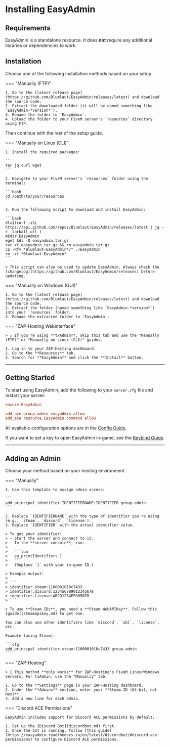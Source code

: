 # Installing EasyAdmin

## Requirements

EasyAdmin is a standalone resource. It does **not** require any additional libraries or dependencies to work.

## Installation

Choose one of the following installation methods based on your setup.

=== "Manually (FTP)"

	1. Go to the [latest release page](https://github.com/Blumlaut/EasyAdmin/releases/latest) and download the source code.
	2. Extract the downloaded folder (it will be named something like `EasyAdmin-*version*`).
	3. Rename the folder to `EasyAdmin`.
	4. Upload the folder to your FiveM server's `resources` directory using FTP.

Then continue with the rest of the setup guide.

=== "Manually on Linux (CLI)"

	1. Install the required packages:

	```
	tar jq curl wget
	```

	2. Navigate to your FiveM server's `resources` folder using the terminal:

	```bash
	cd /path/to/your/resources
	```

	3. Run the following script to download and install EasyAdmin:

	```bash
	dl=$(curl -sSL https://api.github.com/repos/Blumlaut/EasyAdmin/releases/latest | jq -r .tarball_url )
	mkdir EasyAdmin
	wget $dl -O easyadmin.tar.gz
	tar xf easyadmin.tar.gz && rm easyadmin.tar.gz
	cp -Rfv *Blumlaut-EasyAdmin*/* ./EasyAdmin
	rm -rf *Blumlaut-EasyAdmin*
	```

	> This script can also be used to update EasyAdmin. Always check the [changelog](https://github.com/Blumlaut/EasyAdmin/releases) before updating.

=== "Manually on Windows (GUI)"

	1. Go to the [latest release page](https://github.com/Blumlaut/EasyAdmin/releases/latest) and download the source code.
	2. Extract the folder (named something like `EasyAdmin-*version*`) into your `resources` folder.
	3. Rename the extracted folder to `EasyAdmin`.

=== "ZAP-Hosting Webinterface"

	> ⚠️ If you're using **txAdmin**, skip this tab and use the "Manually (FTP)" or "Manually on Linux (CLI)" guides.

	1. Log in to your ZAP-Hosting dashboard.
	2. Go to the **Resources** tab.
	3. Search for **EasyAdmin** and click the **Install** button.

---

## Getting Started

To start using EasyAdmin, add the following to your `server.cfg` file and restart your server:

```cfg
ensure EasyAdmin

add_ace group.admin easyadmin allow
add_ace resource.EasyAdmin command allow
```

All available configuration options are in the [Config Guide](config.md).

If you want to set a key to open EasyAdmin in-game, see the [Keybind Guide](keybind.md).

---

## Adding an Admin

Choose your method based on your hosting environment.

=== "Manually"

	1. Use this template to assign admin access:

	```
	add_principal identifier.IDENTIFIERNAME:IDENTIFIER group.admin
	```

	2. Replace `IDENTIFIERNAME` with the type of identifier you're using (e.g., `steam`, `discord`, `license`).
	3. Replace `IDENTIFIER` with the actual identifier value.

	> To get your identifier:
	> - Start the server and connect to it.
	> - In the **server console**, run:
	>
	>   ```lua
	>   ea_printIdentifiers 1
	>   ```
	>   (Replace `1` with your in-game ID.)

	> Example output:
	>
	> ```
	> identifier.steam:1100001018c7433
	> identifier.discord:123456789012345678
	> identifier.license:ABCD1234EFGH5678
	> ```

	> To use **Steam IDs**, you need a **Steam WebAPIKey**. Follow this [guide](steamapikey.md) to get one.

	You can also use other identifiers like `discord`, `xbl`, `license`, etc.

	Example (using Steam):

	```cfg
	add_principal identifier.steam:1100001018c7433 group.admin
	```

=== "ZAP-Hosting"

	> 📌 This method **only works** for ZAP-Hosting's FiveM Linux/Windows servers. For txAdmin, use the "Manually" tab.

	1. Go to the **Settings** page in your ZAP-Hosting dashboard.
	2. Under the **Admins** section, enter your **Steam ID (64-bit, not Hex)**.
	3. Add a new line for each admin.

=== "Discord ACE Permissions"

	EasyAdmin includes support for Discord ACE permissions by default.

	1. Set up the [Discord Bot](discordbot.md) first.
	2. Once the bot is running, follow [this guide](https://easyadmin.readthedocs.io/en/latest/discordbot/#discord-ace-permissions) to configure Discord ACE permissions.
